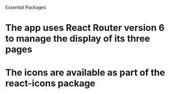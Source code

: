 Essential Packages
# The app uses React Router version 6 to manage the display of its three pages
# The icons are available as part of the react-icons package